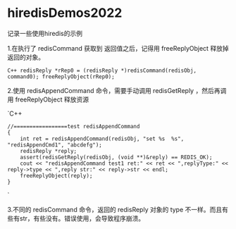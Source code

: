 # hiredisDemos2022
记录一些使用hiredis的示例



1.在执行了 redisCommand 获取到 返回值之后，记得用 freeReplyObject 释放掉返回的对象。

`C++
    redisReply *rRep0 = (redisReply *)redisCommand(redisObj, command0);
    freeReplyObject(rRep0);
`


2.使用 redisAppendCommand 命令，需要手动调用 redisGetReply ，然后再调用 freeReplyObject 释放资源

`C++

    //=================test redisAppendCommand
    {
        int ret = redisAppendCommand(redisObj, "set %s  %s", "redisAppendCmd1", "abcdefg");
        redisReply *reply;
        assert(redisGetReply(redisObj, (void **)&reply) == REDIS_OK);
        cout << "redisAppendCommand test1 ret:" << ret << ",replyType:" << reply->type << ",reply str:" << reply->str << endl;
        freeReplyObject(reply);
    }
`

3.不同的 redisCommand 命令，返回的 redisReply 对象的 type 不一样。而且有些有str，有些没有。错误使用，会导致程序崩溃。


